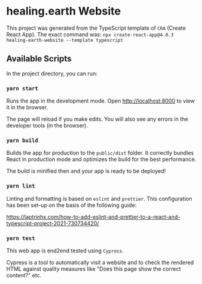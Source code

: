 # healing.earth Website

This project was generated from the TypeScript template of `CRA` (Create React App).
The exact command was: `npx create-react-app@4.0.3 healing-earth-website --template typescript`

## Available Scripts

In the project directory, you can run:

### `yarn start`

Runs the app in the development mode.
Open [http://localhost:8000](http://localhost:8000) to view it in the browser.

The page will reload if you make edits.
You will also see any errors in the developer tools (in the browser).

### `yarn build`

Builds the app for production to the `public/dist` folder.
It correctly bundles React in production mode and optimizes the build for the best performance.

The build is minified then and your app is ready to be deployed!

### `yarn lint`

Linting and formatting is based on `eslint` and  `prettier`.
This configuration has been set-up on the basis of the following guide:

https://laptrinhx.com/how-to-add-eslint-and-prettier-to-a-react-and-typescript-project-2021-730734420/

### `yarn test`

This web app is end2end tested using `Cypress`.

Cypress is a tool to automatically visit a website and to check the rendered HTML
against quality measures like "Does this page show the correct content?" etc.
